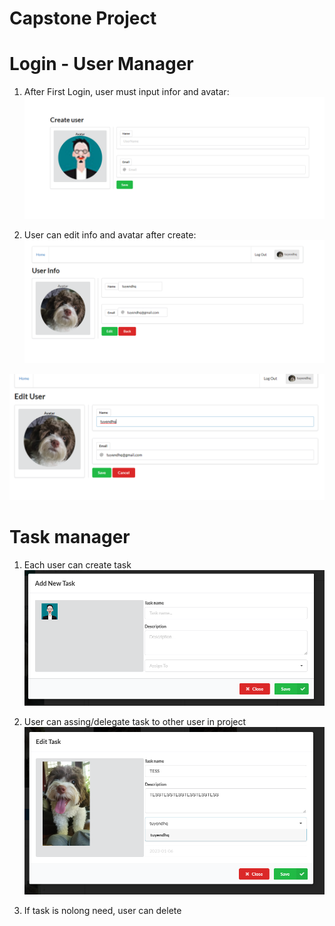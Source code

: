 # Capstone Project

# Login - User Manager

1. After First Login, user must input infor and avatar:
![Create user info](images/Create-user.PNG)

2. User can edit info and avatar after create:
![View user info](images/UserInfo.PNG)

![Edit user info](images/Edit-user-info.PNG)

# Task manager
1. Each user can create task
![Create task](images/Create-new-task.PNG)

2. User can assing/delegate task to other user in project
![Edit task](images/Edit-task.PNG)

3. If task is nolong need, user can delete